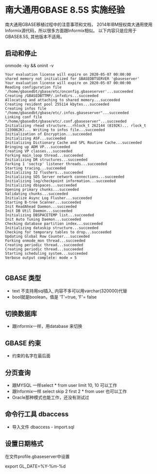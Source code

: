 # 南大通用GBASE 8.5S 实施经验

南大通用GBASE移植过程中的注意事项和文档， 2014年IBM授权南大通用使用Informix源代码，所以很多方面跟Informix相似。
以下内容只是应用于GBASE8.5S, 其他版本不适用。

## 启动和停止

onmode -ky && oninit -v
```
Your evaluation license will expire on 2020-05-07 00:00:00
shared memory not initialized for GBASEDBTSERVER 'gbaseserver'
Your evaluation license will expire on 2020-05-07 00:00:00
Reading configuration file '/home/gbasedbt/gbase/etc/onconfig.gbaseserver'...succeeded
Creating /GBASEDBTTMP/.infxdirs...succeeded
Allocating and attaching to shared memory...succeeded
Creating resident pool 255114 kbytes...succeeded
Creating infos file "/home/gbasedbt/gbase/etc/.infos.gbaseserver"...succeeded
Linking conf file "/home/gbasedbt/gbase/etc/.conf.gbaseserver"...succeeded
Initializing rhead structure...rhlock_t 262144 (8192K)... rlock_t (239062K)... Writing to infos file...succeeded
Initialization of Encryption...succeeded
Initializing ASF...succeeded
Initializing Dictionary Cache and SPL Routine Cache...succeeded
Bringing up ADM VP...succeeded
Creating VP classes...succeeded
Forking main_loop thread...succeeded
Initializing DR structures...succeeded
Forking 1 'soctcp' listener threads...succeeded
Starting tracing...succeeded
Initializing 32 flushers...succeeded
Initializing SDS Server network connections...succeeded
Initializing log/checkpoint information...succeeded
Initializing dbspaces...succeeded
Opening primary chunks...succeeded
Validating chunks...succeeded
Initialize Async Log Flusher...succeeded
Starting B-tree Scanner...succeeded
Init ReadAhead Daemon...succeeded
Init DB Util Daemon...succeeded
Initializing DBSPACETEMP list...succeeded
Init Auto Tuning Daemon...succeeded
Checking database partition index...succeeded
Initializing dataskip structure...succeeded
Checking for temporary tables to drop...succeeded
Updating Global Row Counter...succeeded
Forking onmode_mon thread...succeeded
Creating periodic thread...succeeded
Creating periodic thread...succeeded
Starting scheduling system...succeeded
Verbose output complete: mode = 5


```


## GBASE 类型

* text 不支持用sql插入, 内容不多可以用varchar(320000)代替
* bool就是boolean，值是 'T'=true, 'F'= false

## 切换数据库
* 跟informix一样，用database <dbname> 来切换
  
## GBASE 约束
* 约束的名字在最后面

## 分页查询
* 跟MYSQL 一样select * from user limit 10, 10 可以工作
* 跟Informix一样 select skip 2 first 2 * from user 也可以工作
* Oracle那种模式也能工作，还没有测试过

## 命令行工具 dbaccess

* 导入文件 dbaccess - import.sql

## 设置日期格式

在文件profile.gbaseserver中设置

export GL_DATE=%Y-%m-%d

